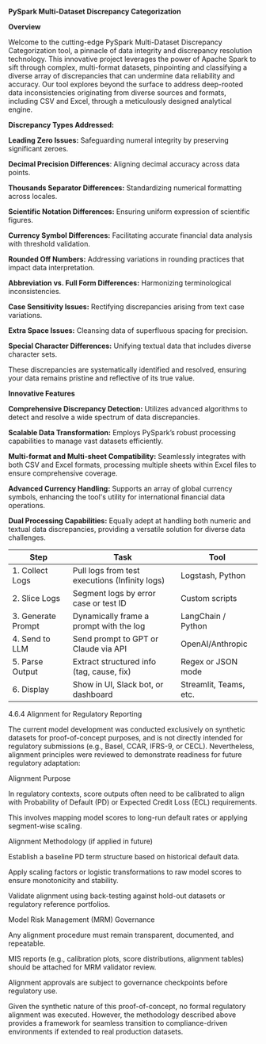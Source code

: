 **PySpark Multi-Dataset Discrepancy Categorization**

**Overview**

Welcome to the cutting-edge PySpark Multi-Dataset Discrepancy Categorization tool, a pinnacle of data integrity and discrepancy resolution technology. This innovative project leverages the power of Apache Spark to sift through complex, multi-format datasets, pinpointing and classifying a diverse array of discrepancies that can undermine data reliability and accuracy. Our tool explores beyond the surface to address deep-rooted data inconsistencies originating from diverse sources and formats, including CSV and Excel, through a meticulously designed analytical engine.


**Discrepancy Types Addressed:**

**Leading Zero Issues:** Safeguarding numeral integrity by preserving significant zeroes.

**Decimal Precision Differences**: Aligning decimal accuracy across data points.

**Thousands Separator Differences:** Standardizing numerical formatting across locales.

**Scientific Notation Differences:** Ensuring uniform expression of scientific figures.

**Currency Symbol Differences:** Facilitating accurate financial data analysis with threshold validation.

**Rounded Off Numbers:** Addressing variations in rounding practices that impact data interpretation.

**Abbreviation vs. Full Form Differences:** Harmonizing terminological inconsistencies.

**Case Sensitivity Issues:** Rectifying discrepancies arising from text case variations.

**Extra Space Issues:** Cleansing data of superfluous spacing for precision.

**Special Character Differences:** Unifying textual data that includes diverse character sets.

These discrepancies are systematically identified and resolved, ensuring your data remains pristine and reflective of its true value.

**Innovative Features**

**Comprehensive Discrepancy Detection:** Utilizes advanced algorithms to detect and resolve a wide spectrum of data discrepancies.

**Scalable Data Transformation:** Employs PySpark’s robust processing capabilities to manage vast datasets efficiently.

**Multi-format and Multi-sheet Compatibility:** Seamlessly integrates with both CSV and Excel formats, processing multiple sheets within Excel files to ensure comprehensive coverage.

**Advanced Currency Handling:** Supports an array of global currency symbols, enhancing the tool's utility for international financial data operations.

**Dual Processing Capabilities:** Equally adept at handling both numeric and textual data discrepancies, providing a versatile solution for diverse data challenges.


| Step               | Task                                           | Tool                   |
| ------------------ | ---------------------------------------------- | ---------------------- |
| 1. Collect Logs    | Pull logs from test executions (Infinity logs) | Logstash, Python       |
| 2. Slice Logs      | Segment logs by error case or test ID          | Custom scripts         |
| 3. Generate Prompt | Dynamically frame a prompt with the log        | LangChain / Python     |
| 4. Send to LLM     | Send prompt to GPT or Claude via API           | OpenAI/Anthropic       |
| 5. Parse Output    | Extract structured info (tag, cause, fix)      | Regex or JSON mode     |
| 6. Display         | Show in UI, Slack bot, or dashboard            | Streamlit, Teams, etc. |


4.6.4 Alignment for Regulatory Reporting

The current model development was conducted exclusively on synthetic datasets for proof-of-concept purposes, and is not directly intended for regulatory submissions (e.g., Basel, CCAR, IFRS-9, or CECL). Nevertheless, alignment principles were reviewed to demonstrate readiness for future regulatory adaptation:

Alignment Purpose

In regulatory contexts, score outputs often need to be calibrated to align with Probability of Default (PD) or Expected Credit Loss (ECL) requirements.

This involves mapping model scores to long-run default rates or applying segment-wise scaling.

Alignment Methodology (if applied in future)

Establish a baseline PD term structure based on historical default data.

Apply scaling factors or logistic transformations to raw model scores to ensure monotonicity and stability.

Validate alignment using back-testing against hold-out datasets or regulatory reference portfolios.

Model Risk Management (MRM) Governance

Any alignment procedure must remain transparent, documented, and repeatable.

MIS reports (e.g., calibration plots, score distributions, alignment tables) should be attached for MRM validator review.

Alignment approvals are subject to governance checkpoints before regulatory use.

Given the synthetic nature of this proof-of-concept, no formal regulatory alignment was executed. However, the methodology described above provides a framework for seamless transition to compliance-driven environments if extended to real production datasets.
